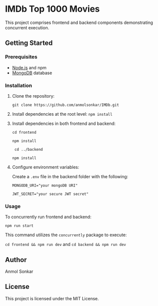 # IMDb Top 1000 Movies

This project comprises frontend and backend components demonstrating concurrent execution.

## Getting Started

### Prerequisites

- [Node.js](https://nodejs.org/en) and npm
- [MongoDB](https://www.mongodb.com/) database

### Installation

1.  Clone the repository:

    `git clone https://github.com/anmolsonkar/IMDb.git`

2.  Install dependencies at the root level: `npm install`

3.  Install dependencies in both frontend and backend:

    `cd frontend`

    `npm install`

    ` cd ../backend`

    `npm install`

4.  Configure environment variables:

    Create a `.env` file in the backend folder with the following:

    `MONGODB_URI="your mongoDB URI"`

    `JWT_SECRET="your secure JWT secret"`

### Usage

To concurrently run frontend and backend:

`npm run start`

This command utilizes the `concurrently` package to execute:

`cd frontend && npm run dev` and `cd backend && npm run dev`

## Author

Anmol Sonkar

## License

This project is licensed under the MIT License.
